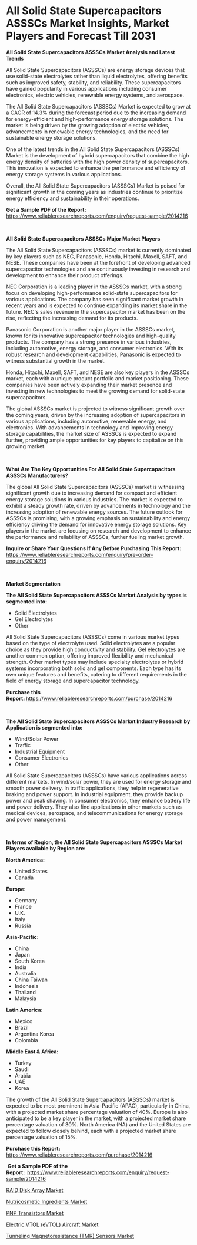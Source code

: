 <p><h1>All Solid State Supercapacitors ASSSCs Market Insights, Market Players and Forecast Till 2031</h1></p><p><strong>All Solid State Supercapacitors ASSSCs Market Analysis and Latest Trends</strong></p>
<p><p>All Solid State Supercapacitors (ASSSCs) are energy storage devices that use solid-state electrolytes rather than liquid electrolytes, offering benefits such as improved safety, stability, and reliability. These supercapacitors have gained popularity in various applications including consumer electronics, electric vehicles, renewable energy systems, and aerospace.</p><p>The All Solid State Supercapacitors (ASSSCs) Market is expected to grow at a CAGR of 14.3% during the forecast period due to the increasing demand for energy-efficient and high-performance energy storage solutions. The market is being driven by the growing adoption of electric vehicles, advancements in renewable energy technologies, and the need for sustainable energy storage solutions.</p><p>One of the latest trends in the All Solid State Supercapacitors (ASSSCs) Market is the development of hybrid supercapacitors that combine the high energy density of batteries with the high power density of supercapacitors. This innovation is expected to enhance the performance and efficiency of energy storage systems in various applications.</p><p>Overall, the All Solid State Supercapacitors (ASSSCs) Market is poised for significant growth in the coming years as industries continue to prioritize energy efficiency and sustainability in their operations.</p></p>
<p><strong>Get a Sample PDF of the Report:&nbsp;</strong> <a href="https://www.reliableresearchreports.com/enquiry/request-sample/2014216">https://www.reliableresearchreports.com/enquiry/request-sample/2014216</a></p>
<p>&nbsp;</p>
<p><strong>All Solid State Supercapacitors ASSSCs Major Market Players</strong></p>
<p><p>The All Solid State Supercapacitors (ASSSCs) market is currently dominated by key players such as NEC, Panasonic, Honda, Hitachi, Maxell, SAFT, and NESE. These companies have been at the forefront of developing advanced supercapacitor technologies and are continuously investing in research and development to enhance their product offerings.</p><p>NEC Corporation is a leading player in the ASSSCs market, with a strong focus on developing high-performance solid-state supercapacitors for various applications. The company has seen significant market growth in recent years and is expected to continue expanding its market share in the future. NEC's sales revenue in the supercapacitor market has been on the rise, reflecting the increasing demand for its products.</p><p>Panasonic Corporation is another major player in the ASSSCs market, known for its innovative supercapacitor technologies and high-quality products. The company has a strong presence in various industries, including automotive, energy storage, and consumer electronics. With its robust research and development capabilities, Panasonic is expected to witness substantial growth in the market.</p><p>Honda, Hitachi, Maxell, SAFT, and NESE are also key players in the ASSSCs market, each with a unique product portfolio and market positioning. These companies have been actively expanding their market presence and investing in new technologies to meet the growing demand for solid-state supercapacitors.</p><p>The global ASSSCs market is projected to witness significant growth over the coming years, driven by the increasing adoption of supercapacitors in various applications, including automotive, renewable energy, and electronics. With advancements in technology and improving energy storage capabilities, the market size of ASSSCs is expected to expand further, providing ample opportunities for key players to capitalize on this growing market.</p></p>
<p>&nbsp;</p>
<p><strong>What Are The Key Opportunities For All Solid State Supercapacitors ASSSCs Manufacturers?</strong></p>
<p><p>The global All Solid State Supercapacitors (ASSSCs) market is witnessing significant growth due to increasing demand for compact and efficient energy storage solutions in various industries. The market is expected to exhibit a steady growth rate, driven by advancements in technology and the increasing adoption of renewable energy sources. The future outlook for ASSSCs is promising, with a growing emphasis on sustainability and energy efficiency driving the demand for innovative energy storage solutions. Key players in the market are focusing on research and development to enhance the performance and reliability of ASSSCs, further fueling market growth.</p></p>
<p><strong>Inquire or Share Your Questions If Any Before Purchasing This Report:</strong> <a href="https://www.reliableresearchreports.com/enquiry/pre-order-enquiry/2014216">https://www.reliableresearchreports.com/enquiry/pre-order-enquiry/2014216</a></p>
<p>&nbsp;</p>
<p><strong>Market Segmentation</strong></p>
<p><strong>The All Solid State Supercapacitors ASSSCs Market Analysis by types is segmented into:</strong></p>
<p><ul><li>Solid Electrolytes</li><li>Gel Electrolytes</li><li>Other</li></ul></p>
<p><p>All Solid State Supercapacitors (ASSSCs) come in various market types based on the type of electrolyte used. Solid electrolytes are a popular choice as they provide high conductivity and stability. Gel electrolytes are another common option, offering improved flexibility and mechanical strength. Other market types may include specialty electrolytes or hybrid systems incorporating both solid and gel components. Each type has its own unique features and benefits, catering to different requirements in the field of energy storage and supercapacitor technology.</p></p>
<p><strong>Purchase this Report:&nbsp;</strong><a href="https://www.reliableresearchreports.com/purchase/2014216">https://www.reliableresearchreports.com/purchase/2014216</a></p>
<p>&nbsp;</p>
<p><strong>The All Solid State Supercapacitors ASSSCs Market Industry Research by Application is segmented into:</strong></p>
<p><ul><li>Wind/Solar Power</li><li>Traffic</li><li>Industrial Equipment</li><li>Consumer Electronics</li><li>Other</li></ul></p>
<p><p>All Solid State Supercapacitors (ASSSCs) have various applications across different markets. In wind/solar power, they are used for energy storage and smooth power delivery. In traffic applications, they help in regenerative braking and power support. In industrial equipment, they provide backup power and peak shaving. In consumer electronics, they enhance battery life and power delivery. They also find applications in other markets such as medical devices, aerospace, and telecommunications for energy storage and power management.</p></p>
<p>&nbsp;</p>
<p><strong>In terms of Region, the All Solid State Supercapacitors ASSSCs Market Players available by Region are:</strong></p>
<p>
    <p> <strong> North America: </strong>
        <ul>
            <li>United States</li>
            <li>Canada</li>
        </ul>
        </p> 
    <p> <strong> Europe: </strong>
        <ul>
            <li>Germany</li>
            <li>France</li>
            <li>U.K.</li>
            <li>Italy</li>
            <li>Russia</li>
        </ul>
        </p> 
    <p> <strong> Asia-Pacific: </strong>
        <ul>
            <li>China</li>
            <li>Japan</li>
            <li>South Korea</li>
            <li>India</li>
            <li>Australia</li>
            <li>China Taiwan</li>
            <li>Indonesia</li>
            <li>Thailand</li>
            <li>Malaysia</li>
        </ul>
        </p> 
    <p> <strong> Latin America: </strong>
        <ul>
            <li>Mexico</li>
            <li>Brazil</li>
            <li>Argentina Korea</li>
            <li>Colombia</li>
        </ul>
        </p> 
    <p> <strong> Middle East & Africa: </strong>
        <ul>
            <li>Turkey</li>
            <li>Saudi</li>
            <li>Arabia</li>
            <li>UAE</li>
            <li>Korea</li>
        </ul>
    </p>
    </p>
<p><p>The growth of the All Solid State Supercapacitors (ASSSCs) market is expected to be most prominent in Asia-Pacific (APAC), particularly in China, with a projected market share percentage valuation of 40%. Europe is also anticipated to be a key player in the market, with a projected market share percentage valuation of 30%. North America (NA) and the United States are expected to follow closely behind, each with a projected market share percentage valuation of 15%.</p></p>
<p><strong>Purchase this Report: </strong><a href="https://www.reliableresearchreports.com/purchase/2014216">https://www.reliableresearchreports.com/purchase/2014216</a></p>
<p>&nbsp;<strong>Get a Sample PDF of the Report:&nbsp;&nbsp;</strong><a href="https://www.reliableresearchreports.com/enquiry/request-sample/2014216">https://www.reliableresearchreports.com/enquiry/request-sample/2014216</a></p>
<p><strong></strong></p>
<p><p><a href="https://view.publitas.com/reportprime-1/raid-disk-array-market-share-market-new-trends-analysis-report-by-type-by-application-by-end-use-by-region-and-segment-forecasts-2024-2031/">RAID Disk Array Market</a></p><p><a href="https://five-trouble-98a.notion.site/Nutricosmetic-Ingredients-Market-Provides-Detailed-Segmentation-of-this-Market-based-on-Type-Applic-dd845f21569a423c8a6d89a1f5861d75">Nutricosmetic Ingredients Market</a></p><p><a href="https://view.publitas.com/reportprime-1/pnp-transistors-market-size-2024-2031-global-industrial-analysis-key-geographical-regions-market-share-top-key-players-product-types-and-forecast-research-report/">PNP Transistors Market</a></p><p><a href="https://nifty-kite-d51.notion.site/Electric-VTOL-eVTOL-Aircraft-Market-Size-Market-Trends-and-Growth-Outlook-forecasted-for-period--939aa5994a484ffba3039ad8ddfb0b09">Electric VTOL (eVTOL) Aircraft Market</a></p><p><a href="https://ivy-potential-64b.notion.site/Tunneling-Magnetoresistance-TMR-Sensors-Market-Centers-on-Aspects-such-as-Market-Growth-Market-Sh-683bb597b49a4dc1acec68e017dc41b7">Tunneling Magnetoresistance (TMR) Sensors Market</a></p></p>